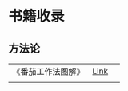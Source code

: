 # 书籍收录

## 方法论

|                    |                                                  |     |
| ------------------ | ------------------------------------------------ | --- |
| 《番茄工作法图解》 | [Link](https://book.douban.com/subject/5916234/) |     |
|                    |                                                  |     |